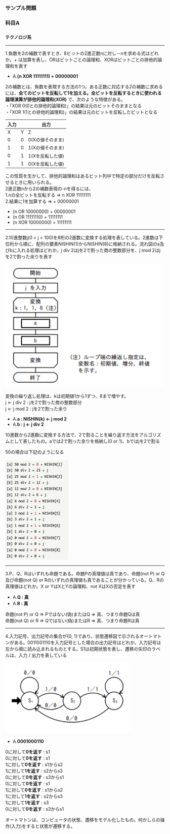 ### サンプル問題

### 科目A

### `テクノロジ系`

---
1.負数を2の補数で表すとき、8ビットの2進正数nに対し－nを求める式はどれか。+ は加算を表し、ORはビットごとの論理和、XORはビットごとの排他的論理和を表す

- A.**(n XOR 11111111) + 00000001**

2の補数とは、負数を表現する方法の1つ。ある正数に対応する2の補数に求めるには、**全てのビットを反転して1を加える。**全ビットを反転するときに使われる論理演算が**排他的論理和(XOR)** で、次のような特徴がある。  
・「XOR 0(0との排他的論理和)」の結果は元のビットそのままとなる  
・「XOR 1(1との排他的論理和)」の結果は元のビットを反転したビットとなる

|入力||出力             |
|---|-|----------------|
|X  |Y|Z               |
|0  |0|0(Xの値そのまま)  |
|1  |0|1(Xの値そのまま)  |
|0  |1|1(Xを反転した値)  |
|1  |1|0(Xを反転した値)  |

この性質を生かして、排他的論理和はあるビット列中で特定の部分だけを反転させるときに用いられる。  
2進正数nから2の補数表現の-nを得るには、  
1.nの全ビットを反転する => n XOR 11111111  
2.結果に1を加算する => + 00000001

- (n OR 10000000) + 00000001
- (n OR 11111110) + 11111111
- (n XOR 10000000) + 11111111

---
2.10進整数j(0 < j < 100)を8桁の2進数に変換する処理を表している。2進数は下位桁から順に、配列の要素NISHIN(1)からNISHIN(8)に格納される。流れ図のa及びbに入れる処理はどれか。j div 2はjを2で割った商の整数部分を、j mod 2はjを2で割った余りを表す

<img width="500" alt="" src="./images/NISHIN.png">

変換の繰り返し処理は、kは初期値1から1ずつ、8まで増やす。  
j ← j div 2 : jを2で割った商の整数部分  
j ← j mod 2 : jを2で割った余り

- A.**a : NISHIN(k) ← j mod 2**  
- A.**b : j ← j div 2**

10進数から2進数に変換する方法で、2で割ることを繰り返す方法をアルゴリズムとして表したもの。aでは2で割った余りを格納し(0 or 1)、bではjを2で割る

50の場合は下記のようになる

<img width="200" alt="" src="./images/NISHIN処理.png">

---
3.P、Q、Rはいずれも命題である。命題Pの真理値は真であり、命題(not P) or Q及び命題(not Q) or Rのいずれの真理値も真であることが分かっている。Q、Rの真理値はどれか。X or YはXとYの論理和、not XはXの否定を表す

- A.**Q : 真**  
- A.**R : 真**  

命題(not P) or Q => Pではない(偽)またはQ => 真、つまり命題Qは真  
命題(not Q) or R => Qではない(偽)またはR => 真、つまり命題Rは真

---
4.入力記号、出力記号の集合が{0, 1}であり、状態遷移図で示されるオートマトンがある。0011001110を入力記号とした場合の出力記号はどれか。入力記号は左から順に読み込まれるものとする。S1は初期状態を表し、遷移の矢印のラベルは、入力 / 出力を表している

<img width="400" alt="" src="./images/オートマトン.png">

- A.**0001000110**

0に対して**0を返す** : s1  
0に対して**0を返す** : s1  
1に対して**0を返す** : s1からs2  
1に対して**1を返す** : s2からs3  
0に対して**0を返す** : s3からs1  
0に対して**0を返す** : s1  
1に対して**0を返す** : s1からs2  
1に対して**1を返す** : s2からs3  
1に対して**1を返す** : s3  
0に対して**0を返す** : s3からs1  

オートマトンは、コンピュータの状態、遷移をモデル化したもの。何かしらの操作(入力)をすると状態が遷移する。
